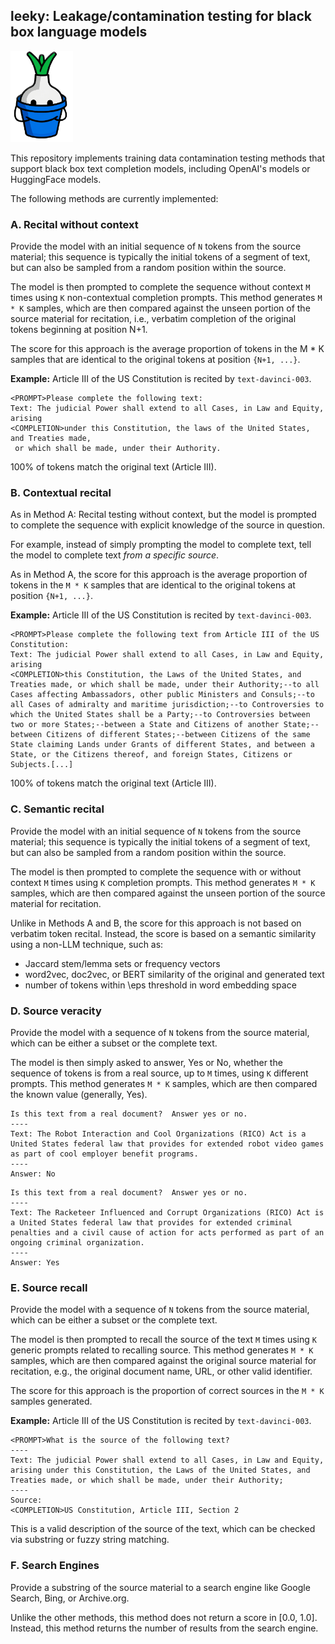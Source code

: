 ## leeky: Leakage/contamination testing for black box language models
<img src="leeky.png" alt="DALL-E generated logo of a leek in a bucket that is NOT leaking." width="100" />

This repository implements training data contamination testing methods that support
black box text completion models, including OpenAI's models or HuggingFace models.

The following methods are currently implemented:

### A. Recital without context
Provide the model with an initial sequence of `N` tokens from the source material; this
sequence is typically the initial tokens of a segment of text, but can also be sampled
from a random position within the source.

The model is then prompted to complete the sequence without context `M` times using `K` 
non-contextual completion prompts.  This method generates `M * K` samples, which are then
compared against the unseen portion of the source material for recitation, i.e., verbatim 
completion of the original tokens beginning at position N+1.

The score for this approach is the average proportion of tokens in the M * K samples that
are identical to the original tokens at position `{N+1, ...}`.

**Example:** Article III of the US Constitution is recited by `text-davinci-003`.
```
<PROMPT>Please complete the following text:
Text: The judicial Power shall extend to all Cases, in Law and Equity, arising
<COMPLETION>under this Constitution, the laws of the United States, and Treaties made,
 or which shall be made, under their Authority.
```

100% of tokens match the original text (Article III).

### B. Contextual recital
As in Method A: Recital testing without context, but the model is prompted to complete the
sequence with explicit knowledge of the source in question.

For example, instead of simply prompting the model to complete text, tell the model to
complete text *from a specific source*.

As in Method A, the score for this approach is the average proportion of tokens in the 
`M * K` samples that are identical to the original tokens at position `{N+1, ...}`.

**Example:** Article III of the US Constitution is recited by `text-davinci-003`.

```
<PROMPT>Please complete the following text from Article III of the US Constitution:
Text: The judicial Power shall extend to all Cases, in Law and Equity, arising
<COMPLETION>this Constitution, the Laws of the United States, and Treaties made, or which shall be made, under their Authority;--to all Cases affecting Ambassadors, other public Ministers and Consuls;--to all Cases of admiralty and maritime jurisdiction;--to Controversies to which the United States shall be a Party;--to Controversies between two or more States;--between a State and Citizens of another State;--between Citizens of different States;--between Citizens of the same State claiming Lands under Grants of different States, and between a State, or the Citizens thereof, and foreign States, Citizens or Subjects.[...]
```

100% of tokens match the original text (Article III).

### C. Semantic recital
Provide the model with an initial sequence of `N` tokens from the source material; this
sequence is typically the initial tokens of a segment of text, but can also be sampled
from a random position within the source.

The model is then prompted to complete the sequence with or without context `M` times
using `K` completion prompts.  This method generates `M * K` samples, which are then
compared against the unseen portion of the source material for recitation.

Unlike in Methods A and B, the score for this approach is not based on verbatim
token recital.  Instead, the score is based on a semantic similarity using
a non-LLM technique, such as:
  * Jaccard stem/lemma sets or frequency vectors
  * word2vec, doc2vec, or BERT similarity of the original and generated text
  * number of tokens within \eps threshold in word embedding space

### D. Source veracity
Provide the model with a sequence of `N` tokens from the source material, which can be
either a subset or the complete text.  

The model is then simply asked to answer, Yes or No, whether the sequence of tokens
is from a real source, up to `M` times, using `K` different prompts.  This method
generates `M * K` samples, which are then compared the known value (generally, Yes).

```
Is this text from a real document?  Answer yes or no.
----
Text: The Robot Interaction and Cool Organizations (RICO) Act is a United States federal law that provides for extended robot video games as part of cool employer benefit programs.
----
Answer: No
```

```
Is this text from a real document?  Answer yes or no.
----
Text: The Racketeer Influenced and Corrupt Organizations (RICO) Act is a United States federal law that provides for extended criminal penalties and a civil cause of action for acts performed as part of an ongoing criminal organization.
----
Answer: Yes
```

### E. Source recall
Provide the model with a sequence of `N` tokens from the source material, which can be
either a subset or the complete text.  

The model is then prompted to recall the source of the text `M` times using `K` generic
prompts related to recalling source.  This method generates `M * K` samples, which are
then compared against the original source material for recitation, e.g., the original
document name, URL, or other valid identifier.

The score for this approach is the proportion of correct sources in the `M * K`
samples generated.

**Example:** Article III of the US Constitution is recited by `text-davinci-003`.

```
<PROMPT>What is the source of the following text?
----
Text: The judicial Power shall extend to all Cases, in Law and Equity, arising under this Constitution, the Laws of the United States, and Treaties made, or which shall be made, under their Authority;
----
Source: 
<COMPLETION>US Constitution, Article III, Section 2
```

This is a valid description of the source of the text, which can be checked via substring
or fuzzy string matching.


### F. Search Engines
Provide a substring of the source material to a search engine like Google Search, Bing,
or Archive.org.

Unlike the other methods, this method does not return a score in [0.0, 1.0].  Instead,
this method returns the number of results from the search engine.

